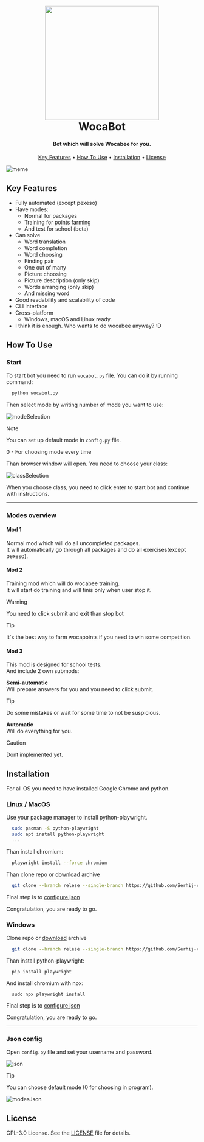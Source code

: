 <h1 align="center">
  <br>
  <img src="./res/logo.png" width="300"></a>
  <br>
  WocaBot
  <br>
</h1>

<h4 align="center">Bot which will solve Wocabee for you.</h4>

<p align="center">
  <a href="#key-features">Key Features</a> •
  <a href="#how-to-use">How To Use</a> •
  <a href="#installation">Installation</a> •
  <a href="#license">License</a>
</p>

![meme](./res/meme.jpg)

## Key Features

* Fully automated (except pexeso)
* Have modes:
  - Normal for packages
  - Training for points farming
  - And test for school (beta)
* Can solve
  - Word translation
  - Word completion
  - Word choosing
  - Finding pair
  - One out of many
  - Picture choosing
  - Picture description (only skip)
  - Words arranging (only skip)
  - And missing word
* Good readability and scalability of code
* CLI interface
* Cross-platform
  - Windows, macOS and Linux ready.
* I think it is enough. Who wants to do wocabee anyway? :D

## How To Use

### Start

To start bot you need to run `wocabot.py` file. You can do it by running command:
```bash
  python wocabot.py
```
Then select mode by writing number of mode you want to use:

![modeSelection](res/modeSelection)
> [!NOTE]
> You can set up default mode in `config.py` file.
>
> 0 - For choosing mode every time

Than browser window will open. You need to choose your class:

![classSelection](res/classSelection)

When you choose class, you need to click enter to start bot and continue with instructions.

---

### Modes overview
#### Mod 1

Normal mod which will do all uncompleted packages.\
It will automatically go through all packages and do all exercises(except pexeso).

#### Mod 2
Training mod which will do wocabee training.\
It will start do training and will finis only when user stop it.
> [!WARNING]
> You need to click submit and exit than stop bot

> [!TIP]
> It`s the best way to farm wocapoints if you need to win some competition.

#### Mod 3

This mod is designed for school tests.\
And include 2 own submods:

**Semi-automatic**\
Will prepare answers for you and you need to click submit.

> [!TIP]
> Do some mistakes or wait for some time to not be suspicious.

**Automatic**\
Will do everything for you.

> [!CAUTION]
> Dont implemented yet.

## Installation

For all OS you need to have installed Google Chrome and python.

### Linux / MacOS
Use your package manager to install python-playwright.
```bash
  sudo pacman -S python-playwright
  sudo apt install python-playwright 
  ...
```
Than install chromium:
```bash
  playwright install --force chromium
```
Than clone repo or [download](https://www.dropbox.com/scl/fi/8lbv9g3wpzfwyu6bl81l2/WocaBot.tar.gz?rlkey=phzxgen4ym96dp07hdui33fak&st=kd2nbtd0&dl=0) archive
```bash
  git clone --branch relese --single-branch https://github.com/Serhij-coder/WocaBot.git
```
Final step is to <a href="#json-config">configure json</a>

Congratulation, you are ready to go.

### Windows
Clone repo or [download](https://www.dropbox.com/scl/fi/l57p408hfsjw2f6n4r6nl/WocaBot.zip?rlkey=vrw1tukztzth1htz3nvuq58b2&st=yhqoejr3&dl=0) archive
```bash
  git clone --branch relese --single-branch https://github.com/Serhij-coder/WocaBot.git
```
Than install python-playwright:
```commandline
  pip install playwright
```
And install chromium with npx:
```commandline
  sudo npx playwright install
```
Final step is to <a href="#json-config">configure json</a>

Congratulation, you are ready to go.

---

### Json config
Open `config.py` file and set your username and password.

![json](res/json)

> [!TIP]
> You can choose default mode (0 for choosing in program).
> 
> ![modesJson](res/modesJson)

## License

GPL-3.0 License. See the [LICENSE](LICENSE) file for details.

